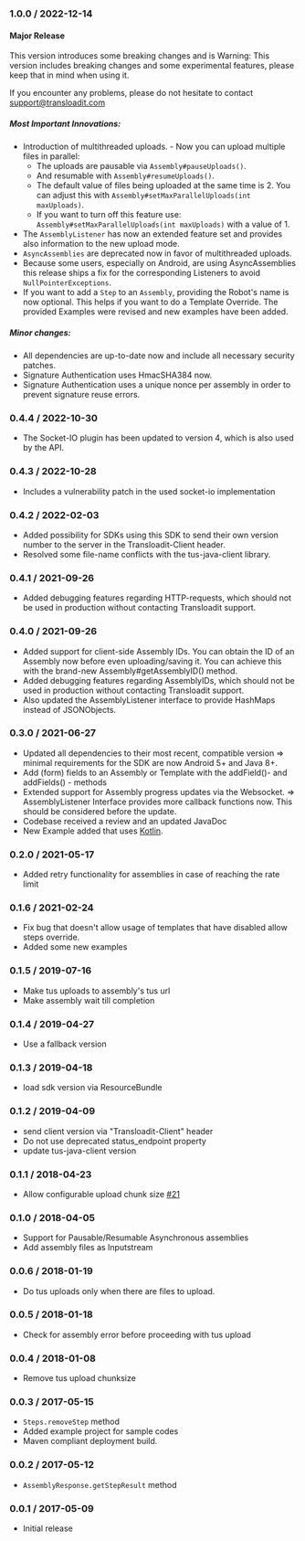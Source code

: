 ### 1.0.0 / 2022-12-14 ###
#### Major Release
This version introduces some breaking changes and is Warning: This version includes breaking changes and some 
experimental features, please keep that in mind when using it.

If you encounter any problems, please do not hesitate to contact support@transloadit.com

##### Most Important Innovations:
* Introduction of multithreaded uploads. - Now you can upload multiple files in parallel:
  * The uploads are pausable via `Assembly#pauseUploads()`.
  * And resumable with `Assembly#resumeUploads()`.
  * The default value of files being uploaded at the same time is 2. You can adjust this with 
  `Assembly#setMaxParallelUploads(int maxUploads)`.
  * If you want to turn off this feature use: `Assembly#setMaxParallelUploads(int maxUploads)` with a value of 1.
* The `AssemblyListener` has now an extended feature set and provides also information to the new upload mode.
* `AsyncAssemblies` are deprecated now in favor of multithreaded uploads.
 * Because some users, especially on Android, are using AsyncAssemblies 
   this release ships a fix for the corresponding Listeners to avoid `NullPointerExceptions`.
* If you want to add a `Step` to an `Assembly`, providing the Robot's name is now optional. This helps if you want to do a Template Override.
  The provided Examples were revised and new examples have been added.

##### Minor changes:
* All dependencies are up-to-date now and include all necessary security patches.
* Signature Authentication uses HmacSHA384 now.
* Signature Authentication uses a unique nonce per assembly in order to prevent signature reuse errors.

### 0.4.4 / 2022-10-30 ###
* The Socket-IO plugin has been updated to version 4, which is also used by the API.

### 0.4.3 / 2022-10-28 ###
* Includes a vulnerability patch in the used socket-io implementation

### 0.4.2 / 2022-02-03 ###
* Added possibility for SDKs using this SDK to send their own version number to the server in the Transloadit-Client header.
* Resolved some file-name conflicts with the tus-java-client library.

### 0.4.1 / 2021-09-26 ###
* Added debugging features regarding HTTP-requests, which should not be used in production without contacting Transloadit support.

### 0.4.0 / 2021-09-26 ###
* Added support for client-side Assembly IDs. You can obtain the ID of an Assembly now before even uploading/saving it. You can achieve this with the brand-new Assembly#getAssemblyID() method.
* Added debugging features regarding AssemblyIDs, which should not be used in production without contacting Transloadit support.
* Also updated the AssemblyListener interface to provide HashMaps instead of JSONObjects.

### 0.3.0 / 2021-06-27 ###
* Updated all dependencies to their most recent, compatible version
  => minimal requirements for the SDK are now Android 5+ and Java 8+.
* Add (form) fields to an Assembly or Template with the addField()- and addFields() - methods
* Extended support for Assembly progress updates via the Websocket.
  => AssemblyListener Interface provides more callback functions now. This should be considered before the update.
* Codebase received a review and an updated JavaDoc
* New Example added that uses [Kotlin](https://kotlinlang.org/).
  
### 0.2.0 / 2021-05-17 ###
* Added retry functionality for assemblies in case of reaching the rate limit

### 0.1.6 / 2021-02-24 ###

* Fix bug that doesn't allow usage of templates that have disabled allow steps override. 
* Added some new examples

### 0.1.5 / 2019-07-16 ###

* Make tus uploads to assembly's tus url
* Make assembly wait till completion

### 0.1.4 / 2019-04-27 ###

* Use a fallback version

### 0.1.3 / 2019-04-18 ###

* load sdk version via ResourceBundle

### 0.1.2 / 2019-04-09 ###

* send client version via "Transloadit-Client" header
* Do not use deprecated status_endpoint property
* update tus-java-client version

### 0.1.1 / 2018-04-23 ###

* Allow configurable upload chunk size [#21](https://github.com/transloadit/java-sdk/issues/21)

### 0.1.0 / 2018-04-05 ###

* Support for Pausable/Resumable Asynchronous assemblies
* Add assembly files as Inputstream

### 0.0.6 / 2018-01-19 ###

* Do tus uploads only when there are files to upload.

### 0.0.5 / 2018-01-18 ###

* Check for assembly error before proceeding with tus upload

### 0.0.4 / 2018-01-08 ###

* Remove tus upload chunksize

### 0.0.3 / 2017-05-15 ###

* `Steps.removeStep` method
* Added example project for sample codes
* Maven compliant deployment build. 

### 0.0.2 / 2017-05-12 ###

* `AssemblyResponse.getStepResult` method

### 0.0.1 / 2017-05-09 ###

* Initial release
